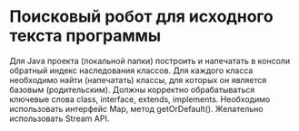 # Поисковый робот для исходного текста программы

Для Java проекта (локальной папки) построить и напечатать в консоли обратный индекс наследования классов. Для каждого класса необходимо найти (напечатать) классы, для которых он является базовым (родительским). Должны корректно обрабатываться ключевые слова class, interface, extends, implements. Необходимо использовать интерфейс Map, метод getOrDefault(). Желательно использовать Stream API.